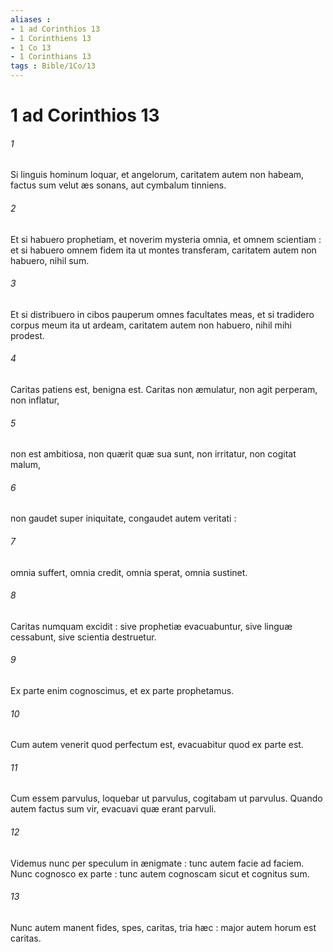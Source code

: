 ```yaml
---
aliases : 
- 1 ad Corinthios 13
- 1 Corinthiens 13
- 1 Co 13
- 1 Corinthians 13
tags : Bible/1Co/13
---
```


# 1 ad Corinthios 13

###### 1
Si linguis hominum loquar, et angelorum, caritatem autem non habeam, factus sum velut æs sonans, aut cymbalum tinniens.
###### 2
Et si habuero prophetiam, et noverim mysteria omnia, et omnem scientiam : et si habuero omnem fidem ita ut montes transferam, caritatem autem non habuero, nihil sum.
###### 3
Et si distribuero in cibos pauperum omnes facultates meas, et si tradidero corpus meum ita ut ardeam, caritatem autem non habuero, nihil mihi prodest.
###### 4
Caritas patiens est, benigna est. Caritas non æmulatur, non agit perperam, non inflatur,
###### 5
non est ambitiosa, non quærit quæ sua sunt, non irritatur, non cogitat malum,
###### 6
non gaudet super iniquitate, congaudet autem veritati :
###### 7
omnia suffert, omnia credit, omnia sperat, omnia sustinet.
###### 8
Caritas numquam excidit : sive prophetiæ evacuabuntur, sive linguæ cessabunt, sive scientia destruetur.
###### 9
Ex parte enim cognoscimus, et ex parte prophetamus.
###### 10
Cum autem venerit quod perfectum est, evacuabitur quod ex parte est.
###### 11
Cum essem parvulus, loquebar ut parvulus, cogitabam ut parvulus. Quando autem factus sum vir, evacuavi quæ erant parvuli.
###### 12
Videmus nunc per speculum in ænigmate : tunc autem facie ad faciem. Nunc cognosco ex parte : tunc autem cognoscam sicut et cognitus sum.
###### 13
Nunc autem manent fides, spes, caritas, tria hæc : major autem horum est caritas.
